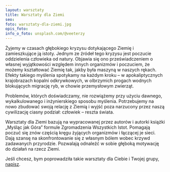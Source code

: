 ```yaml
---
layout: warsztaty
title: Warsztaty dla Ziemi
seo: 
foto: warsztaty-dla-ziemi.jpg
opis_foto: 
info_o_foto: unsplash.com/@veeterzy
---
```

Żyjemy w czasach głębokiego kryzysu dotykającego Ziemię i zamieszkujące ją istoty. Jednym ze źródeł tego kryzysu jest poczucie oddzielenia człowieka od natury. Objawia się ono przeświadczeniem o własnej wyjątkowości względem innych organizmów i poczuciem, że możemy kształtować Ziemię tak, jakby była maszyną w naszych rękach. Efekty takiego myślenia spotykamy na każdym kroku – w apokaliptycznych krajobrazach kopalni odkrywkowych, w olbrzymich progach wodnych blokujących migrację ryb, w chowie przemysłowym zwierząt.

Problemów, których doświadczamy, nie rozwiążemy przy użyciu dawnego, wykalkulowanego i inżynierskiego sposobu myślenia. Potrzebujemy na nowo zbudować swoją relację z Ziemią i wyjść poza narzucony przez naszą cywilizację ciasny podział: człowiek – reszta świata.

Warsztaty dla Ziemi bazują na wypracowanej przez autorów i autorki książki „Myśląc jak Góra” formule Zgromadzenia Wszystkich Istot. Pomagają poczuć się znów częścią kręgu żyjących organizmów i łączącej je sieci. Dają szansę na skonfrontowanie się z własnym bólem wobec krzywd zadawanych przyrodzie. Pozwalają odnaleźć w sobie głęboką motywację do działań na rzecz Ziemi.

Jeśli chcesz, bym poprowadziła takie warsztaty dla Ciebie i Twojej grupy, [napisz](/kontakt/). 